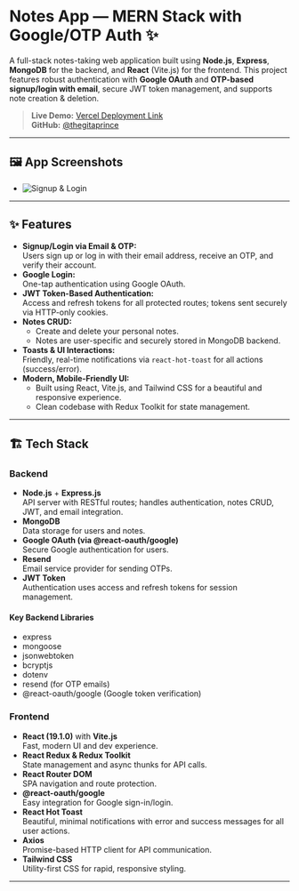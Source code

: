 # Notes App — MERN Stack with Google/OTP Auth ✨

A full-stack notes-taking web application built using **Node.js**, **Express**, **MongoDB** for the backend, and **React** (Vite.js) for the frontend. This project features robust authentication with **Google OAuth** and **OTP-based signup/login with email**, secure JWT token management, and supports note creation & deletion.

> **Live Demo:** [Vercel Deployment Link](https://your-vercel-app-url/)  
> **GitHub:** [@thegitaprince](https://github.com/thegitaprince)

---
## 🖼️ App Screenshots

- ![Signup & Login](public/image.png)

---
## ✨ Features

- **Signup/Login via Email & OTP:**  
  Users sign up or log in with their email address, receive an OTP, and verify their account.
- **Google Login:**  
  One-tap authentication using Google OAuth.
- **JWT Token-Based Authentication:**  
  Access and refresh tokens for all protected routes; tokens sent securely via HTTP-only cookies.
- **Notes CRUD:**  
  - Create and delete your personal notes.  
  - Notes are user-specific and securely stored in MongoDB backend.
- **Toasts & UI Interactions:**  
  Friendly, real-time notifications via `react-hot-toast` for all actions (success/error).
- **Modern, Mobile-Friendly UI:**  
  - Built using React, Vite.js, and Tailwind CSS for a beautiful and responsive experience.
  - Clean codebase with Redux Toolkit for state management.

---

## 🏗️ Tech Stack

### Backend

- **Node.js** + **Express.js**  
  API server with RESTful routes; handles authentication, notes CRUD, JWT, and email integration.
- **MongoDB**  
  Data storage for users and notes.
- **Google OAuth (via @react-oauth/google)**  
  Secure Google authentication for users.
- **Resend**  
  Email service provider for sending OTPs.
- **JWT Token**  
  Authentication uses access and refresh tokens for session management.

#### Key Backend Libraries
- express
- mongoose
- jsonwebtoken
- bcryptjs
- dotenv
- resend (for OTP emails)
- @react-oauth/google (Google token verification)

### Frontend

- **React (19.1.0)** with **Vite.js**  
  Fast, modern UI and dev experience.
- **React Redux & Redux Toolkit**  
  State management and async thunks for API calls.
- **React Router DOM**  
  SPA navigation and route protection.
- **@react-oauth/google**  
  Easy integration for Google sign-in/login.
- **React Hot Toast**  
  Beautiful, minimal notifications with error and success messages for all user actions.
- **Axios**  
  Promise-based HTTP client for API communication.
- **Tailwind CSS**  
  Utility-first CSS for rapid, responsive styling.

---